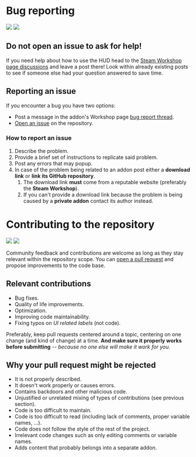 # Bug reporting

![](https://img.shields.io/github/issues-raw/DyaMetR/gta3hud)
![](https://img.shields.io/github/issues-closed-raw/DyaMetR/gta3hud?label=closed)

## Do not open an issue to ask for help!

If you need help about how to use the HUD head to the [Steam Workshop page discussions](https://steamcommunity.com/sharedfiles/filedetails/discussions/3068556242) and leave a post there! Look within already existing posts to see if someone else had your question answered to save time.

## Reporting an issue

If you encounter a bug you have two options:

+   Post a message in the addon's Workshop page [bug report thread](https://steamcommunity.com/workshop/filedetails/discussion/3068556242/3939020962907095693/).
+   [Open an issue](https://github.com/DyaMetR/gta3hud/issues) on the repository.

### How to report an issue

1. Describe the problem.
2. Provide a brief set of instructions to replicate said problem.
3. Post any errors that may popup.
4. In case of the problem being related to an addon post either a **download link** or **link its GitHub repository**.
   1. The download link **must** come from a reputable website (preferably the **Steam Workshop**).
   2. If you can't provide a download link because the problem is being caused by a **private addon** contact its author instead.

# Contributing to the repository

![](https://img.shields.io/github/contributors/DyaMetR/gta3hud)
![](https://img.shields.io/github/issues-pr/DyaMetR/gta3hud?label=pull%20requests)

Community feedback and contributions are welcome as long as they stay relevant within the repository scope. You can [open a pull request](https://github.com/DyaMetR/gta3hud/pulls) and propose improvements to the code base.

## Relevant contributions

+   Bug fixes.
+   Quality of life improvements.
+   Optimization.
+   Improving code maintainability.
+   Fixing typos on _UI related labels_ (not code).

Preferably, keep pull requests centered around a topic, centering on one change (and kind of change) at a time. **And make sure it properly works before submitting** -- _because no one else will make it work for you_.

## Why your pull request might be rejected

+   It is not properly described.
+   It doesn't work properly or causes errors.
+   Contains backdoors and other malicious code.
+   Unjustified or unrelated mixing of types of contributions (see previous section).
+   Code is too difficult to maintain.
+   Code is too difficult to read (including lack of comments, proper variable names, ...).
+   Code does not follow the style of the rest of the project.
+   Irrelevant code changes such as only editing comments or variable names.
+   Adds content that probably belongs into a separate addon.

